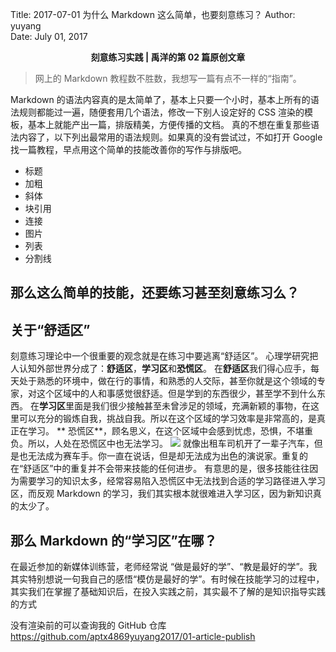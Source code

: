 Title:  2017-07-01  为什么 Markdown 这么简单，也要刻意练习？
Author: yuyang  
Date:   July 01, 2017  

<p align="center"><strong> 刻意练习实践 | 禹洋的第 02 篇原创文章</strong></p>

> 网上的 Markdown 教程数不胜数，我想写一篇有点不一样的“指南”。

Markdown 的语法内容真的是太简单了，基本上只要一个小时，基本上所有的语法规则都能过一遍，随便套用几个语法，修改一下别人设定好的 CSS 渲染的模板，基本上就能产出一篇，排版精美，方便传播的文档。
真的不想在重复那些语法内容了，以下列出最常用的语法规则。如果真的没有尝试过，不如打开 Google 找一篇教程，早点用这个简单的技能改善你的写作与排版吧。
* 标题
* 加粗
* 斜体
* 块引用
* 连接
* 图片
* 列表
* 分割线



**那么这么简单的技能，还要练习甚至刻意练习么？**
 ---

## 关于“舒适区”

刻意练习理论中一个很重要的观念就是在练习中要逃离“舒适区”。
心理学研究把人认知外部世界分成了：**舒适区**，**学习区**和**恐慌区**。
在**舒适区**我们得心应手，每天处于熟悉的环境中，做在行的事情，和熟悉的人交际，甚至你就是这个领域的专家，对这个区域中的人和事感觉很舒适。但是学到的东西很少，甚至学不到什么东西。
在**学习区**里面是我们很少接触甚至未曾涉足的领域，充满新颖的事物，在这里可以充分的锻炼自我，挑战自我。所以在这个区域的学习效率是非常高的，是真正在学习。
** 恐慌区**，顾名思义，在这个区域中会感到忧虑，恐惧，不堪重负。所以，人处在恐慌区中也无法学习。
![](http://img3.imgtn.bdimg.com/it/u=691938677,2878913895&fm=214&gp=0.jpg)
就像出租车司机开了一辈子汽车，但是也无法成为赛车手。你一直在说话，但是却无法成为出色的演说家。重复的在“舒适区”中的重复并不会带来技能的任何进步。
有意思的是，很多技能往往因为需要学习的知识太多，经常容易陷入恐慌区中无法找到合适的学习路径进入学习区，而反观 Markdown 的学习，我们其实根本就很难进入学习区，因为新知识真的太少了。
## 那么 Markdown 的“学习区”在哪？
在最近参加的新媒体训练营，老师经常说 “做是最好的学”、“教是最好的学”。我其实特别想说一句我自己的感悟“模仿是最好的学”。有时候在技能学习的过程中，其实我们在掌握了基础知识后，在投入实践之前，其实最不了解的是知识指导实践的方式

没有渲染前的可以查询我的 GitHub 仓库 <https://github.com/aptx4869yuyang2017/01-article-publish>